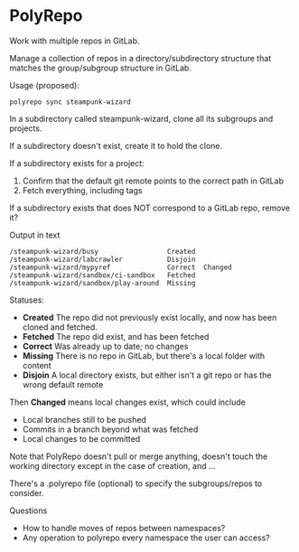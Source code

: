 PolyRepo
========

Work with multiple repos in GitLab.

Manage a collection of repos in a directory/subdirectory structure that matches the group/subgroup structure in GitLab.

Usage (proposed):

```
polyrepo sync steampunk-wizard
```

In a subdirectory called steampunk-wizard, clone all its subgroups and projects.

If a subdirectory doesn't exist, create it to hold the clone.

If a subdirectory exists for a project:

1. Confirm that the default git remote points to the correct path in GitLab
2. Fetch everything, including tags

If a subdirectory exists that does NOT correspond to a GitLab repo, remove it?

Output in text

```
/steampunk-wizard/busy                 Created
/steampunk-wizard/labcrawler           Disjoin
/steampunk-wizard/mypyref              Correct  Changed  
/steampunk-wizard/sandbox/ci-sandbox   Fetched
/steampunk-wizard/sandbox/play-around  Missing
```

Statuses:

- **Created** The repo did not previously exist locally, and now has been cloned and fetched.
- **Fetched** The repo did exist, and has been fetched
- **Correct** Was already up to date; no changes
- **Missing** There is no repo in GitLab, but there's a local folder with content
- **Disjoin** A local directory exists, but either isn't a git repo or has the wrong default remote

Then **Changed** means local changes exist, which could include

- Local branches still to be pushed
- Commits in a branch beyond what was fetched
- Local changes to be committed

Note that PolyRepo doesn't pull or merge anything, doesn't touch the working directory except in the case of creation, and ...

There's a .polyrepo file (optional) to specify the subgroups/repos to consider.

Questions

- How to handle moves of repos between namespaces?
- Any operation to polyrepo every namespace the user can access?